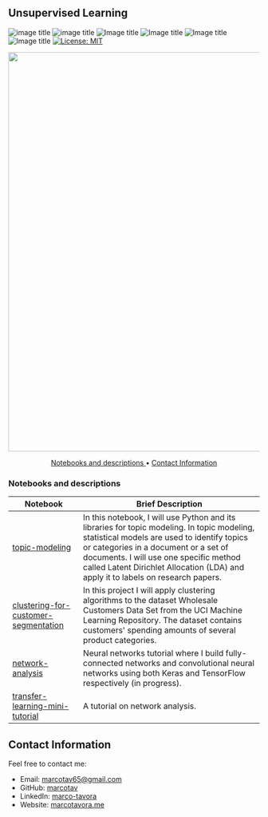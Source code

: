## Unsupervised Learning

![image title](https://img.shields.io/badge/python-v3.6-green.svg) ![image title](https://img.shields.io/badge/ntlk-v3.2.5-yellow.svg) ![Image title](https://img.shields.io/badge/sklearn-0.19.1-orange.svg) ![Image title](https://img.shields.io/badge/BeautifulSoup-4.6.0-blue.svg) ![Image title](https://img.shields.io/badge/pandas-0.22.0-red.svg) ![Image title](https://img.shields.io/badge/matplotlib-v2.1.2-orange.svg) [![License: MIT](https://img.shields.io/badge/License-MIT-yellow.svg)](https://opensource.org/licenses/MIT)
<br>

<p align="center">
<img src="https://github.com/marcotav/unsupervised-learning/blob/master/topic-modeling/images/puLDAvis.png" width="800"/>  
</p> 



<p align="center">
  <a href="#nb"> Notebooks and descriptions </a>  •
  <a href="#ci"> Contact Information </a> 
</p>

<a id = 'nb'></a>
### Notebooks and descriptions
| Notebook | Brief Description |
|--------------------------------------------------------------------------------------------------------------|-------------------------------------------------------------------------------------------------------------------------------------------------------------------|
| [topic-modeling](http://nbviewer.jupyter.org/github/marcotav/deep-learning/blob/master/painters-identification/notebooks/capstone-models-final-model-building.ipynb) | In this notebook, I will use Python and its libraries for topic modeling. In topic modeling, statistical models are used to identify topics or categories in a document or a set of documents. I will use one specific method called Latent Dirichlet Allocation (LDA) and apply it to labels on research papers.|
| [clustering-for-customer-segmentation](http://nbviewer.jupyter.org/github/marcotav/deep-learning/blob/master/bitcoin/notebooks/deep-learning-LSTM-bitcoins.ipynb) | In this project I will apply clustering algorithms to the dataset Wholesale Customers Data Set from the UCI Machine Learning Repository. The dataset contains customers' spending amounts of several product categories. |
| [network-analysis](http://nbviewer.jupyter.org/github/marcotav/deep-learning/blob/master/keras-tf-tutorial/notebooks/neural-nets-digits-mnist.ipynb) | Neural networks tutorial where I build fully-connected networks and convolutional neural networks using both Keras and TensorFlow respectively (in progress). |
| [transfer-learning-mini-tutorial](http://nbviewer.jupyter.org/github/marcotav/deep-learning/blob/master/transfer-learning/notebooks/transfer-learning.ipynb) | A tutorial on network analysis.|


<a id = 'ci'></a>
## Contact Information

Feel free to contact me:

* Email: [marcotav65@gmail.com](mailto:marcotav65@gmail.com)
* GitHub: [marcotav](https://github.com/marcotav)
* LinkedIn: [marco-tavora](https://www.linkedin.com/in/marco-tavora)
* Website: [marcotavora.me](http://www.marcotavora.me)
